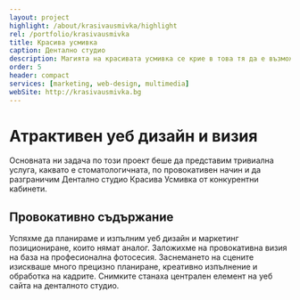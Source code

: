 ```yaml
---
layout: project
highlight: /about/krasivausmivka/highlight
rel: /portfolio/krasivausmivka
title: Красива усмивка
caption: Дентално студио
description: Магията на красивата усмивка се крие в това тя да е възможно най-близка до естествената по форма, големина и подреждане на зъбите - усмивка, която да те отразява.
order: 5
header: compact
services: [marketing, web-design, multimedia]
webSite: http://krasivausmivka.bg
---
```

# Атрактивен уеб дизайн и визия
Основната ни задача по този проект беше да представим тривиална услуга, каквато е стоматологичната, по провокативен начин и да разграничим Дентално студио Красива Усмивка от конкурентни кабинети. 

## Провокативно съдържание
Успяхме да планираме и изпълним уеб дизайн и маркетинг позициониране, които нямат аналог. Заложихме на провокативна визия на база на професионална фотосесия. Заснемането на сцените изискваше много прецизно планиране, креативно изпълнение и обработка на кадрите. Снимките станаха централен елемент на уеб сайта на денталното студио.